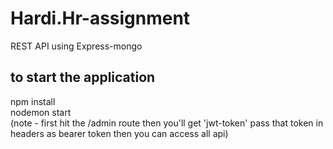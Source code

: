 # Hardi.Hr-assignment
REST API using Express-mongo

## to start the application
npm install<br>
nodemon start<br>
(note - first hit the /admin route then you'll get 'jwt-token' pass that token in headers as bearer token then you can access all api)

